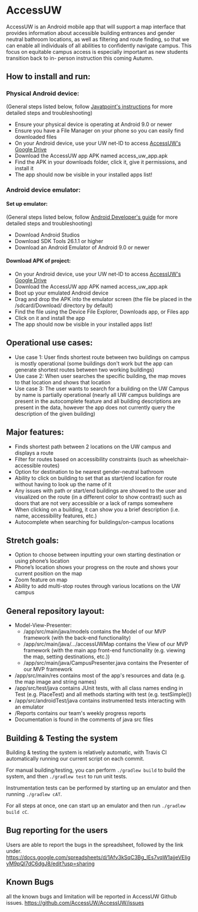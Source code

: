 # AccessUW
AccessUW is an Android mobile app that will support a map interface that provides information about 
accessible building entrances and gender neutral bathroom locations, as well as filtering and route 
finding, so that we can enable all individuals of all abilities to confidently navigate campus. This 
focus on equitable campus access is especially important as new students transition back to in-
person instruction this coming Autumn.

## How to install and run:
### Physical Android device:
(General steps listed below, follow [Javatpoint's instructions](https://www.javatpoint.com/how-to-install-apk-on-android#:~:text=Copy%20the%20downloaded%20APK%20file,tap%20on%20it%20to%20install) for more detailed steps and troubleshooting)
- Ensure your physical device is operating at Android 9.0 or newer
- Ensure you have a File Manager on your phone so you can easily find downloaded files
- On your Android device, use your UW net-ID to access [AccessUW's Google Drive](https://drive.google.com/drive/folders/15NJg1pMImN9zvDMFNJpA-DUkWg-hoXbQ?usp=sharing)
- Download the AccessUW app APK named access_uw_app.apk
- Find the APK in your downloads folder, click it, give it permissions, and install it
- The app should now be visible in your installed apps list!
### Android device emulator:
#### Set up emulator:
(General steps listed below, follow [Android Developer's guide](https://developer.android.com/studio/run/emulator) for more detailed steps and troubleshooting)
- Download Android Studios
- Download SDK Tools 26.1.1 or higher
- Download an Android Emulator of Android 9.0 or newer
#### Download APK of project:
- On your Android device, use your UW net-ID to access [AccessUW's Google Drive](https://drive.google.com/drive/folders/15NJg1pMImN9zvDMFNJpA-DUkWg-hoXbQ?usp=sharing)
- Download the AccessUW app APK named access_uw_app.apk
- Boot up your emulated Android device
- Drag and drop the APK into the emulator screen (the file be placed in the /sdcard/Download/ directory by default)
- Find the file using the Device File Explorer, Downloads app, or Files app
- Click on it and install the app
- The app should now be visible in your installed apps list!

## Operational use cases:
- Use case 1: User finds shortest route between two buildings on campus is mostly operational (some
    buildings don't work but the app can generate shortest routes between two working buildings)
- Use case 2: When user searches the specific building, the map moves to that location and shows that location
- Use case 3: The user wants to search for a building on the UW Campus by name is partially operational
    (nearly all UW campus buildings are present in the autocomplete feature and all building descriptions
    are present in the data, however the app does not currently query the description of the given building)

## Major features:
- Finds shortest path between 2 locations on the UW campus and displays a route
- Filter for routes based on accessibility constraints (such as wheelchair-accessible routes)
- Option for destination to be nearest gender-neutral bathroom
- Ability to click on building to set that as start/end location for route without having to look up 
the name of it
- Any issues with path or start/end buildings are showed to the user and visualized on the route (in 
a different color to show contrast) such as doors that are not very accessible or a lack of ramps 
somewhere
- When clicking on a building, it can show you a brief description (i.e. name, accessibility 
features, etc.)
- Autocomplete when searching for buildings/on-campus locations

## Stretch goals:
- Option to choose between inputting your own starting destination or using phone’s location
- Phone’s location shows your progress on the route and shows your current position on the map
- Zoom feature on map
- Ability to add multi-stop routes through various locations on the UW campus


## General repository layout:
- Model-View-Presenter:
    - /app/src/main/java/models contains the Model of our MVP framework (with the back-end functionality)
    - /app/src/main/java/.../accessUWMap contains the View of our MVP framework (with the main app front-end functionality (e.g. viewing the
        map, setting destinations, etc.))
    - /app/src/main/java/CampusPresenter.java contains the Presenter of our MVP framework
- /app/src/main/res contains most of the app's resources and data (e.g. the map image and string names)
- /app/src/test/java contains JUnit tests, with all class names ending in Test (e.g. PlaceTest) and all methods starting with test (e.g. testSimple())
- /app/src/androidTest/java contains instrumented tests interacting with an emulator
- /Reports contains our team's weekly progress reports
- Documentation is found in the comments of java src files

## Building & Testing the system
Building & testing the system is relatively automatic, with Travis CI automatically running our current script on each commit.

For manual building/testing, you can perform `./gradlew build` to build the system, and then `./gradlew test` to run unit tests.

Instrumentation tests can be performed by starting up an emulator and then running `./gradlew cAT`.

For all steps at once, one can start up an emulator and then run `./gradlew build cC`.

## Bug reporting for the users
Users are able to report the bugs in the spreadsheet, followed by the link under.
https://docs.google.com/spreadsheets/d/1Afv3kSqC3Bg_IEs7vqW1ajjeVEligyM9pQl7dC6dgJ8/edit?usp=sharing

## Known Bugs
all the known bugs and limitation will be reported in AccessUW Github issues.
https://github.com/AccessUW/AccessUW/issues
